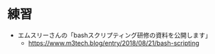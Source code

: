 
# 練習

- エムスリーさんの「bashスクリプティング研修の資料を公開します」
    - https://www.m3tech.blog/entry/2018/08/21/bash-scripting